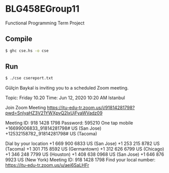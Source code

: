 # BLG458EGroup11

Functional Programming Term Project

## Compile

```bash
$ ghc cse.hs -o cse
```
## Run

```bash
$ ./cse csereport.txt
```

Gülçin Baykal is inviting you to a scheduled Zoom meeting.

Topic: Friday 10.20
Time: Jun 12, 2020 10:20 AM Istanbul

Join Zoom Meeting
https://itu-edu-tr.zoom.us/j/91814281798?pwd=SnIyaHZ3V21YWXpvQ2lxUjFyaWVadz09

Meeting ID: 918 1428 1798
Password: 595210
One tap mobile
+16699006833,,91814281798# US (San Jose)
+12532158782,,91814281798# US (Tacoma)

Dial by your location
        +1 669 900 6833 US (San Jose)
        +1 253 215 8782 US (Tacoma)
        +1 301 715 8592 US (Germantown)
        +1 312 626 6799 US (Chicago)
        +1 346 248 7799 US (Houston)
        +1 408 638 0968 US (San Jose)
        +1 646 876 9923 US (New York)
Meeting ID: 918 1428 1798
Find your local number: https://itu-edu-tr.zoom.us/u/aei6SaLHFr
